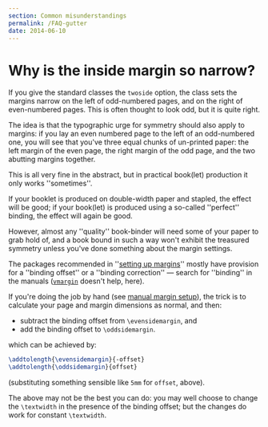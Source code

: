 ```yaml
---
section: Common misunderstandings
permalink: /FAQ-gutter
date: 2014-06-10
---
```


# Why is the inside margin so narrow?

If you give the standard classes the `twoside` option, the
class sets the margins narrow on the left of odd-numbered pages, and
on the right of even-numbered pages.  This is often thought to look
odd, but it is quite right.

The idea is that the typographic urge for symmetry should also apply
to margins: if you lay an even numbered page to the left of an
odd-numbered one, you will see that you've three equal chunks of
un-printed paper: the left margin of the even page, the right margin
of the odd page, and the two abutting margins together.

This is all very fine in the abstract, but in practical book(let)
production it only works ''sometimes''.

If your booklet is produced on double-width paper and stapled, the
effect will be good; if your book(let) is produced using a so-called
''perfect'' binding, the effect will again be good.

However, almost any ''quality'' book-binder will need some of your
paper to grab hold of, and a book bound in such a way won't exhibit
the treasured symmetry unless you've done something about the margin
settings.

The packages recommended in 
''[setting up margins](/FAQ-marginpkgs)'' mostly have provision for
a ''binding offset'' or a ''binding correction''&nbsp;&mdash; search for
''binding'' in the manuals ([`vmargin`](https://ctan.org/pkg/vmargin) doesn't help, here).

If you're doing the job by hand (see 
[manual margin setup](/FAQ-marginmanual)), the trick is to
calculate your page and margin dimensions as normal, and then:
  

-  subtract the binding offset from `\evensidemargin`, and
-  add the binding offset to `\oddsidemargin`.

which can be achieved by:
```latex
\addtolength{\evensidemargin}{-offset}
\addtolength{\oddsidemargin}{offset}
```
(substituting something sensible like `5mm` for
`offset`, above).

The above may not be the best you can do: you may well choose to
change the `\textwidth` in the presence of the binding offset; but
the changes do work for constant `\textwidth`.

